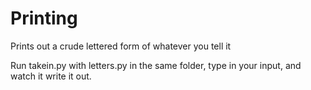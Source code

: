 # Printing
Prints out a crude lettered form of whatever you tell it

Run takein.py with letters.py in the same folder, type in your input, and watch it write it out.
